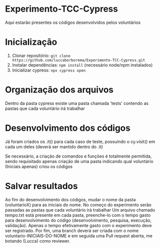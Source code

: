 # Experimento-TCC-Cypress

Aqui estarão presentes os códigos desenvolvidos pelos voluntários

# Inicialização

1. Clonar repositório: `git clone https://github.com/luccaborborema/Experimento-TCC-Cypress.git`
2. Instalar dependências: `npm install` (necessário node/npm instalados)
3. Inicializar cypress: `npx cypress open`

# Organização dos arquivos

Dentro da pasta cypress existe uma pasta chamada 'tests' contendo as pastas que cada voluntário irá trabalhar

# Desenvolvimento dos códigos

Já foram criados os .it() para cada caso de teste, possuindo o cy.visit() em cada um deles (deverá ser mantido dentro do .it)

Se necessário, a criação de comandos e funções é totalmente permitida, sendo requisitado apenas criação de uma pasta indicando qual voluntário (Iniciais apenas) criou os códigos

# Salvar resultados

Ao fim do desenvolvimento dos códigos, mudar o nome da pasta (voluntarioX) para as iniciais do nome. No começo do experimento serão passadas as pastas que cada voluntário irá trabalhar
Um arquivo chamado tempo.txt está presente em cada pasta, preenche-lo com o tempo gasto para desenvolvimento do código (desenvolvimento, pesquisa, execução, validação). Apenas o tempo efetivamente gasto com o experimento deve ser registrado.
Por fim, uma branch deverá ser criada com o nome voluntario-INICIAIS-DO-NOME e em seguida uma Pull request aberta, me botando (Lucca) como reviewer.
